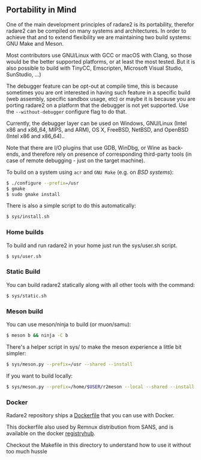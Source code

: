 ## Portability in Mind

One of the main development principles of radare2 is its portability, therefor radare2 can be compiled on many systems and architectures. In order to achieve that and to extend flexibility we are maintaining two build systems: GNU Make and Meson.

Most contributors use GNU/Linux with GCC or macOS with Clang, so those would be the better supported platforms, or at least the most tested. But it is also possible to build with TinyCC, Emscripten, Microsoft Visual Studio, SunStudio, ...)

The debugger feature can be opt-out at compile time, this is because sometimes you are ont interested in having such feature in a specific build (web assembly, specific sandbox usage, etc) or maybe it is because you are porting radare2 on a platform that the debugger is not yet supported. Use the `--without-debugger` configure flag to do that.

Currently, the debugger layer can be used on Windows, GNU/Linux (Intel x86 and x86_64, MIPS, and ARM), OS X, FreeBSD, NetBSD, and OpenBSD (Intel x86 and x86_64)..

Note that there are I/O plugins that use GDB, WinDbg, or Wine as back-ends, and therefore rely on presence of corresponding third-party tools (in case of remote debugging - just on the target machine).

To build on a system using `acr` and `GNU Make` (e.g. on *BSD systems*):

```sh
$ ./configure --prefix=/usr
$ gmake
$ sudo gmake install
```

There is also a simple script to do this automatically:

```sh
$ sys/install.sh
```

### Home builds

To build and run radare2 in your home just run the sys/user.sh script.

```sh
$ sys/user.sh
```

### Static Build

You can build radare2 statically along with all other tools with the command:

```sh
$ sys/static.sh
```

### Meson build

You can use meson/ninja to build (or muon/samu):

```sh
$ meson b && ninja -C b
```

There's a helper script in sys/ to make the meson experience a little bit simpler:

```sh
$ sys/meson.py --prefix=/usr --shared --install
```

If you want to build locally:

```sh
$ sys/meson.py --prefix=/home/$USER/r2meson --local --shared --install
```

### Docker

Radare2 repository ships a [Dockerfile](https://github.com/radareorg/radare2/blob/master/dist/docker/Dockerfile) that you can use with Docker.

This dockerfile also used by Remnux distribution from SANS, and is available on the docker [registryhub](https://registry.hub.docker.com/u/remnux/radare2/).

Checkout the Makefile in this directory to understand how to use it without too much hussle
